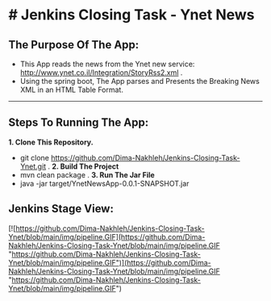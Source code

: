 # # Jenkins Closing Task - Ynet News

## **The Purpose Of The App:**
- This App reads the news from the Ynet new service:
http://www.ynet.co.il/Integration/StoryRss2.xml .
- Using the spring boot, The App parses and Presents the Breaking
News XML in an HTML Table Format.
----
## **Steps To Running The App:**
**1. Clone This Repository.**
- git clone https://github.com/Dima-Nakhleh/Jenkins-Closing-Task-Ynet.git .
**2. Build The Project**
- mvn clean package .
**3. Run The Jar File**
-  java -jar target/YnetNewsApp-0.0.1-SNAPSHOT.jar
## **Jenkins Stage View:**
[![https://github.com/Dima-Nakhleh/Jenkins-Closing-Task-Ynet/blob/main/img/pipeline.GIF](https://github.com/Dima-Nakhleh/Jenkins-Closing-Task-Ynet/blob/main/img/pipeline.GIF "https://github.com/Dima-Nakhleh/Jenkins-Closing-Task-Ynet/blob/main/img/pipeline.GIF")](https://github.com/Dima-Nakhleh/Jenkins-Closing-Task-Ynet/blob/main/img/pipeline.GIF "https://github.com/Dima-Nakhleh/Jenkins-Closing-Task-Ynet/blob/main/img/pipeline.GIF")

